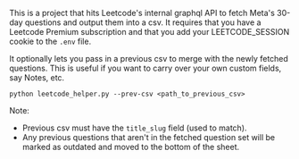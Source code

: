 This is a project that hits Leetcode's internal graphql API to fetch Meta's 30-day questions and output them into a csv. It requires that you have a Leetcode Premium subscription and that you add your LEETCODE_SESSION cookie to the `.env` file.

It optionally lets you pass in a previous csv to merge with the newly fetched questions. This is useful if you want to carry over your own custom fields, say Notes, etc.

```
python leetcode_helper.py --prev-csv <path_to_previous_csv>
```

Note:
- Previous csv must have the `title_slug` field (used to match).
- Any previous questions that aren't in the fetched question set will be marked as outdated and moved to the bottom of the sheet.
